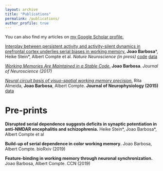 ```yaml
---
layout: archive
title: "Publications"
permalink: /publications/
author_profile: true
---
```


You can also find my articles on <u><a href="https://scholar.google.es/citations?user=Q3-3_awAAAAJ&hl=en">my Google Scholar profile</a>.</u>

[Interplay between persistent activity and activity-silent dynamics in prefrontal cortex underlies serial biases in working memory.](https://www.biorxiv.org/content/10.1101/763938v1) **Joao Barbosa***, Heike Stein*, Albert Compte et al. *Nature Neuroscience (in press)* [code](https://github.com/comptelab/interplayPFC) [data](https://github.com/comptelab/interplayPFC)


[*Working Memories Are Maintained in a Stable Code.*](../files/Barbosa2017.pdf)  **Joao Barbosa**. *Journal of Neuroscience (2017)*


[*Neural circuit basis of visuo-spatial working memory precision.*](../files/almeida.pdf)  Rita Almeida, **Joao Barbosa**, Albert Compte. **Journal of Neurophysiology (2015)** [data](https://github.com/comptelab/soon)

Pre-prints
=====

**Disrupted serial dependence suggests deficits in synaptic potentiation in anti-NMDAR encephalitis and schizophrenia.** Heike Stein*, Joao Barbosa*, Albert Compte et al

**Build-up of serial dependence in color working memory.** Joao Barbosa, Albert Compte. bioRxiv (2019)

**Feature-binding in working memory through neuronal synchronization.** Joao Barbosa, Albert Compte. CCN (2019)


